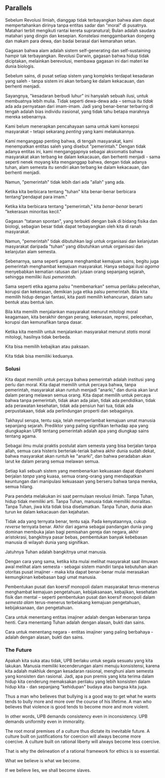 ## Parallels

Sebelum Revolusi Ilmiah, dianggap tidak terbayangkan bahwa alam dapat mempertahankan dirinya tanpa entitas sadar dan "moral" di pusatnya. Matahari terbit mengikuti rantai kereta supranatural; Bulan adalah saudara matahari yang dingin dan kesepian. Konstelasi menggambarkan dongeng dan makam para dewa, dan badai berasal dari kemarahan setan.

Gagasan bahwa alam adalah sistem self-generating dan self-sustaining hampir tak terbayangkan. Revolusi Darwin, gagasan bahwa hidup tidak diciptakan, melainkan berevolusi, membawa gagasan ini dari materi ke dunia biologis.

Sebelum sains, di pusat setiap sistem yang kompleks terdapat kesadaran yang saleh - tanpa sistem ini akan terbang ke dalam kekacauan, dan berhenti menjadi.

Sayangnya, "kesadaran berbudi luhur" ini hanyalah sebuah ilusi, untuk membuatnya lebih mulia. Tidak seperti dewa-dewa ada – semua itu *tidak* ada ada pernyataan dari imam-imam. Jadi yang benar-benar terbaring di tengah adalah bias individu irasional, yang tidak tahu betapa marahnya mereka sebenarnya.

Kami belum menerapkan pencahayaan sama untuk kami konsepsi masyarakat – tetapi sekarang *penting* yang kami melakukannya.

Kami menganggap penting bahwa, di tengah masyarakat, kami menempatkan entitas saleh yang disebut "pemerintah." Dengan tidak adanya entitas ini, kami menganggapnya sebagai aksiomatis bahwa masyarakat akan terbang ke dalam kekacauan, dan berhenti menjadi - sama seperti nenek moyang kita menganggap bahwa, dengan tidak adanya tuhan, alam semesta itu sendiri akan terbang ke dalam kekacauan, dan berhenti menjadi.

Namun, "pemerintah" tidak lebih dari ada "allah" yang ada.

Ketika kita berbicara tentang "tuhan" kita benar-benar berbicara tentang"pendapat para imam."

Ketika kita berbicara tentang "pemerintah," kita *benar-benar* berarti "kekerasan minoritas kecil."

Gagasan "tatanan spontan", yang terbukti dengan baik di bidang fisika dan biologi, sebagian besar tidak dapat terbayangkan oleh kita di ranah masyarakat.

Namun, "pemerintah" tidak dibutuhkan lagi untuk organisasi dan kelanjutan masyarakat daripada "tuhan" yang dibutuhkan untuk organisasi dan kelanjutan alam semesta.

Sebenarnya, sama seperti agama menghambat kemajuan sains, begitu juga pemerintah menghambat kemajuan masyarakat. Hanya sebagai ilusi *agama* menyebabkan kematian ratusan dari jutaan orang sepanjang sejarah, sehingga memiliki ilusi *pemerintah*.

Sama seperti etika agama palsu "membenarkan" semua perilaku pelecehan, korupsi dan kekerasan, demikian juga etika palsu pemerintah. Bila kita memilih hidup dengan fantasi, kita pasti memilih kehancuran, dalam satu bentuk atau bentuk lain.

Bila kita memilih menjalankan masyarakat menurut mitologi moral keagamaan, kita berakhir dengan perang, kekerasan, represi, pelecehan, korupsi dan kemunafikan tanpa dasar.

Ketika kita memilih untuk menjalankan masyarakat menurut *statis* moral mitologi, hasilnya tidak berbeda.

Kita bisa memilih kebajikan atau paksaan.

Kita tidak bisa memiliki keduanya.

### Solusi

Kita dapat memilih untuk percaya bahwa pemerintah adalah institusi yang perlu dan moral. Kita dapat memilih untuk percaya bahwa, tanpa pemerintah, masyarakat akan runtuh menjadi "anarki," dan dunia akan larut dalam perang melawan semua orang. Kita dapat memilih untuk percaya bahwa tanpa pemerintah, tidak akan ada jalan, tidak ada pendidikan, tidak ada perawatan kesehatan, tidak ada pensiun hari tua, tidak ada perpustakaan, tidak ada perlindungan properti dan sebagainya.

Takhayul serupa, tentu saja, telah memperlambat kemajuan umat manusia sepanjang sejarah. Prediktor yang paling signifikan terhadap apa yang diungkapkan UPB tentang pemerintah adalah apa yang diungkap sains tentang agama.

Sebagai ilmu mulai praktis postulat alam semesta yang bisa berjalan tanpa allah, semua cara histeris berteriak-teriak bahwa akhir dunia sudah dekat, bahwa masyarakat akan runtuh ke "anarki", dan bahwa peradaban akan larut ke dalam perang semua melawan semua.

Setiap kali sebuah sistem yang membenarkan kekuasaan dapat dipahami berjalan *tanpa* yang kuasa, semua orang-orang yang mendapatkan keuntungan dari manipulasi kekuasaan yang berseru bahwa tanpa mereka, semua hilang.

Para pendeta melakukan ini saat permulaan revolusi ilmiah. Tanpa Tuhan, hidup tidak memiliki arti. Tanpa Tuhan, manusia tidak memiliki moralitas. Tanpa Tuhan, jiwa kita tidak bisa diselamatkan. Tanpa Tuhan, dunia akan turun ke dalam kekacauan dan kejahatan.

Tidak ada yang ternyata benar, tentu saja. Pada kenyataannya, cukup *reverse* ternyata benar. Akhir dari agama sebagai pandangan dunia yang dominan membuka jalan bagi pemisahan gereja dan negara, akhir aristokrasi, bangkitnya pasar bebas, pembentukan banyak kebebasan manusia di wilayah dunia yang signifikan.

Jatuhnya Tuhan adalah bangkitnya umat manusia.

Dengan cara yang sama, ketika kita mulai melihat masyarakat saat ilmuwan awal melihat alam semesta - sebagai sistem mandiri tanpa kebutuhan akan otoritas pusat imajiner - maka kita dapat benar-benar mulai merasakan kemungkinan kebebasan bagi umat manusia.

Pembentukan pusat dan koersif monopoli dalam masyarakat terus-menerus menghambat kemajuan pengetahuan, kebijaksanaan, kebajikan, kesehatan fisik dan mental – seperti pembentukan pusat dan koersif monopoli dalam *semesta alam* terus-menerus terbelakang kemajuan pengetahuan, kebijaksanaan, dan pengetahuan.

Cara untuk menentang entitas imajiner adalah dengan kebenaran tanpa henti. Cara menentang Tuhan adalah dengan alasan, bukti dan sains.

Cara untuk menentang negara - entitas imajiner yang paling berbahaya - adalah dengan alasan, bukti dan sains.

### The Future

Apakah kita suka atau tidak, UPB berlaku untuk segala sesuatu yang kita lakukan. Manusia memiliki kecenderungan alami menuju konsistensi, karena kita adalah makhluk dengan kesadaran rasional, menghuni alam semesta yang konsisten dan rasional. Jadi, apa pun premis yang kita terima dalam hidup kita cenderung memaksakan perilaku yang lebih konsisten dalam hidup kita - dan sepanjang "kehidupan" budaya atau bangsa kita juga.

Thus a man who believes that bullying is a good way to get what he wants tends to bully more and more over the course of his lifetime. A man who believes that violence is good tends to become more and more violent.

In other words, UPB demands consistency even in inconsistency. UPB demands uniformity even in immorality.

The root moral premises of a culture thus dictate its inevitable future. A culture built on justifications for coercion will always become more coercive. A culture built on rational liberty will always become less coercive.

That is why the delineation of a rational framework for ethics is so essential.

What we believe is what we become.

If we believe lies, we shall become slaves.